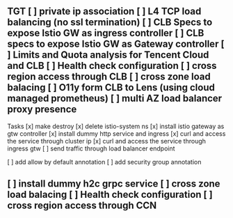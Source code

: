 TGT
[ ] private ip association
[ ] L4 TCP load balancing (no ssl termination)
[ ] CLB Specs to expose Istio GW as ingress controller 
[ ] CLB specs to expose Istio GW as Gateway controller
[ ] Limits and Quota analysis for Tencent Cloud and CLB
[ ] Health check configuration
[ ] cross region access through CLB
[ ] cross zone load balacing 
[ ] O11y form CLB to Lens (using cloud managed prometheus)
[ ] multi AZ load balancer proxy presence
---
Tasks
[x] make destroy
[x] delete istio-system ns
[x] install istio gateway as gtw controller
[x] install dummy http service and ingress
[x] curl and access the service through cluster ip
[x] curl and access the service through ingress gtw
[ ] send traffic through load balancer endpoint

[ ] add allow by default annotation
[ ] add security group annotation

[ ] install dummy h2c grpc service
[ ] cross zone load balacing 
[ ] Health check configuration
[ ] cross region access through CCN
---